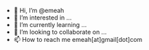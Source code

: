 - 👋 Hi, I’m @emeah
- 👀 I’m interested in ...
- 🌱 I’m currently learning ...
- 💞️ I’m looking to collaborate on ...
- 📫 How to reach me emeah[at]gmail[dot]com

<!---
emeah/emeah is a ✨ special ✨ repository because its `README.md` (this file) appears on your GitHub profile.
You can click the Preview link to take a look at your changes.
--->
